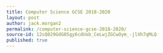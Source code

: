 ```yaml
---
title: Computer Science GCSE 2018-2020
layout: post
author: jack.morgan2
permalink: /computer-science-gcse-2018-2020/
source-id: 12sQ029GdG05gy6cdUob_CeLwjZGCwOym_-jlXh7qMLQ
published: true
---
```

